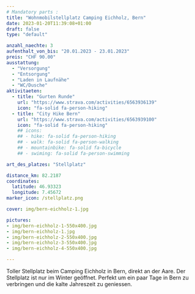 ```yaml
---
# Mandatory parts :
title: "Wohnmobilstellplatz Camping Eichholz, Bern"
date: 2023-01-20T11:39:08+01:00
draft: false
type: "default"

anzahl_naechte: 3
aufenthalt_von_bis: "20.01.2023 - 23.01.2023"
preis: "CHF 90.00"
ausstattung:
  - "Versorgung"
  - "Entsorgung"
  - "Laden in Laufnähe"
  - "WC/Dusche"
aktivitaeten:
  - title: "Gurten Runde"
    url: "https://www.strava.com/activities/6563936139"
    icon: "fa-solid fa-person-hiking"
  - title: "City Hike Bern"
    url: "https://www.strava.com/activities/6563939100"
    icon: "fa-solid fa-person-hiking"
    ## icons:
    ## - hike: fa-solid fa-person-hiking
    ## - walk: fa-solid fa-person-walking
    ## - mountainbike: fa-solid fa-bicycle
    ## - swiming: fa-solid fa-person-swimming

art_des_platzes: "Stellplatz"

distance_km: 82.2187
coordinates:
  latitude: 46.93323
  longitude: 7.45672
marker_icon: /stellplatz.png

cover: img/bern-eichholz-1.jpg

pictures: 
- img/bern-eichholz-1-550x400.jpg
- img/bern-eichholz-1.jpg
- img/bern-eichholz-2-550x400.jpg
- img/bern-eichholz-3-550x400.jpg
- img/bern-eichholz-4-550x400.jpg

---
```

Toller Stellplatz beim Camping Eichholz in Bern, direkt an der Aare. Der Stellplatz ist nur im Winter geöffnet. Perfekt um ein paar Tage in Bern zu verbringen und die kalte Jahreszeit zu geniessen.